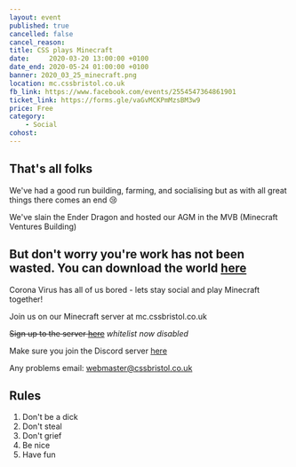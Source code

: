 ```yaml
---
layout: event
published: true
cancelled: false
cancel_reason:
title: CSS plays Minecraft
date:     2020-03-20 13:00:00 +0100
date_end: 2020-05-24 01:00:00 +0100
banner: 2020_03_25_minecraft.png
location: mc.cssbristol.co.uk
fb_link: https://www.facebook.com/events/2554547364861901
ticket_link: https://forms.gle/vaGvMCKPmMzsBM3w9
price: Free
category:
    - Social
cohost:
---
```

## That's all folks
We've had a good run building, farming, and socialising but as with all great things there comes an end 😢

We've slain the Ender Dragon and hosted our AGM in the MVB (Minecraft Ventures Building)

But don't worry you're work has not been wasted. You can download the world [here](https://drive.google.com/file/d/1YBXUcCRvF-c4AQkl2nOdWEgct8oMJY_E/view?usp=sharing)
---
Corona Virus has all of us bored - lets stay social and play Minecraft together!

Join us on our Minecraft server at mc.cssbristol.co.uk

~~Sign up to the server [here](https://forms.gle/vaGvMCKPmMzsBM3w9)~~ *whitelist now disabled*

Make sure you join the Discord server [here](https://discord.gg/nYwbhf8)

Any problems email: [webmaster@cssbristol.co.uk](mailto:webmaster@cssbristol.co.uk)

## Rules
1. Don't be a dick
2. Don't steal
3. Don't grief
4. Be nice
5. Have fun

